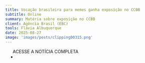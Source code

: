 ```yaml
---
title: Vocação brasileira para memes ganha exposição no CCBB
subtitle: Online
summary: Matéria sobre exposição no CCBB
client: Agência Brasil (EBC)
tools: Flávia Albuquerque
date: 2025-08-27
image: 'images/posts/clipping00315.png'
---
```


<div class="post__share"><ul class="share__list list-reset">ACESSE A NOTÍCIA COMPLETA<li class="share__item" style="margin-left: 10px"><a class="share__link share__facebook" style="background: #fa5657" href="https://agenciabrasil.ebc.com.br/cultura/noticia/2025-08/vocacao-brasileira-para-memes-ganha-exposicao-no-ccbb" title="Link" rel="nofolow"><i class="fa-solid fa-link"></i></a></li></ul></div>
<!-- <div class="gallery-box"><div class="gallery"><img src="/clipping/images/example-1.jpg" loading="lazy" alt="Project"><img src="/clipping/images/example-2.jpg" loading="lazy" alt="Project"></div><em>Gallery / <a href="https://www.freepik.com/" target="_blank">Freepic</a></em></div> -->
